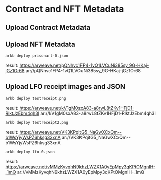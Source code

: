 # Contract and NFT Metadata

## Upload Contract Metadata

## Upload NFT Metadata

```bash
arkb deploy prisonart-0.json
```

result:
<https://arweave.net/pQNhvc1FP4-1vQ1LVCuNi385sy_9G-HKaj-jGz1Or68>
ar://pQNhvc1FP4-1vQ1LVCuNi385sy_9G-HKaj-jGz1Or68

## Upload LFO receipt images and JSON

```bash
arkb deploy testreceipt.png
```

result: <https://arweave.net/kV1gM0sxA83-a8rwL8tZKv1HFjD1-RlktJzEbm4qh3I>
ar://kV1gM0sxA83-a8rwL8tZKv1HFjD1-RlktJzEbm4qh3I

```bash
arkb deploy testreceipt2.png
```

result: <https://arweave.net/VK3KPqitG5_NaGwXCxQm--b1WsYjyWsPZ6hksg33xnA>
ar://VK3KPqitG5_NaGwXCxQm--b1WsYjyWsPZ6hksg33xnA

```bash
arkb deploy lfo-0.json
```

result: <https://arweave.net/vMMzKyvqhN9khzLWZX1A0yEpMpy3qKPtOMgnIH-_1mQ>
ar://vMMzKyvqhN9khzLWZX1A0yEpMpy3qKPtOMgnIH-_1mQ
